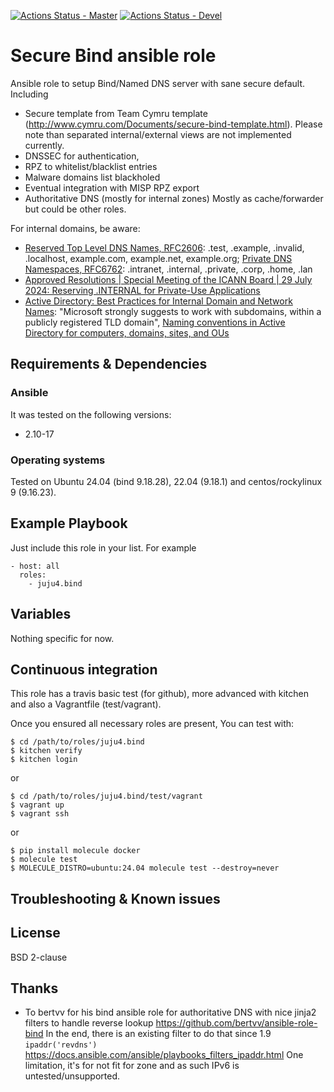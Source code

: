 [![Actions Status - Master](https://github.com/juju4/ansible-bind/workflows/AnsibleCI/badge.svg)](https://github.com/juju4/ansible-bind/actions?query=branch%3Amaster)
[![Actions Status - Devel](https://github.com/juju4/ansible-bind/workflows/AnsibleCI/badge.svg?branch=devel)](https://github.com/juju4/ansible-bind/actions?query=branch%3Adevel)

# Secure Bind ansible role

Ansible role to setup Bind/Named DNS server with sane secure default.
Including
* Secure template from Team Cymru template (http://www.cymru.com/Documents/secure-bind-template.html).
Please note than separated internal/external views are not implemented currently.
* DNSSEC for authentication,
* RPZ to whitelist/blacklist entries
* Malware domains list blackholed
* Eventual integration with MISP RPZ export
* Authoritative DNS (mostly for internal zones)
Mostly as cache/forwarder but could be other roles.

For internal domains, be aware:
* [Reserved Top Level DNS Names, RFC2606](https://datatracker.ietf.org/doc/html/rfc2606): .test, .example, .invalid, .localhost, example.com, example.net, example.org; [Private DNS Namespaces, RFC6762](https://www.rfc-editor.org/rfc/rfc6762#appendix-G): .intranet, .internal, .private, .corp, .home, .lan
* [Approved Resolutions | Special Meeting of the ICANN Board | 29 July 2024: Reserving .INTERNAL for Private-Use Applications](https://www.icann.org/en/board-activities-and-meetings/materials/approved-resolutions-special-meeting-of-the-icann-board-29-07-2024-en#section2.a)
* [Active Directory: Best Practices for Internal Domain and Network Names](https://learn.microsoft.com/en-us/archive/technet-wiki/34981.active-directory-best-practices-for-internal-domain-and-network-names): "Microsoft strongly suggests to work with subdomains, within a publicly registered TLD domain", [Naming conventions in Active Directory for computers, domains, sites, and OUs](https://learn.microsoft.com/en-us/troubleshoot/windows-server/active-directory/naming-conventions-for-computer-domain-site-ou)

## Requirements & Dependencies

### Ansible
It was tested on the following versions:
 * 2.10-17

### Operating systems

Tested on Ubuntu 24.04 (bind 9.18.28), 22.04 (9.18.1) and centos/rockylinux 9 (9.16.23).

## Example Playbook

Just include this role in your list.
For example

```
- host: all
  roles:
    - juju4.bind
```

## Variables

Nothing specific for now.

## Continuous integration

This role has a travis basic test (for github), more advanced with kitchen and also a Vagrantfile (test/vagrant).

Once you ensured all necessary roles are present, You can test with:
```
$ cd /path/to/roles/juju4.bind
$ kitchen verify
$ kitchen login
```
or
```
$ cd /path/to/roles/juju4.bind/test/vagrant
$ vagrant up
$ vagrant ssh
```
or
```
$ pip install molecule docker
$ molecule test
$ MOLECULE_DISTRO=ubuntu:24.04 molecule test --destroy=never
```


## Troubleshooting & Known issues

## License

BSD 2-clause

## Thanks

* To bertvv for his bind ansible role for authoritative DNS with nice jinja2 filters to handle reverse lookup
https://github.com/bertvv/ansible-role-bind
In the end, there is an existing filter to do that since 1.9 ```ipaddr('revdns')```
https://docs.ansible.com/ansible/playbooks_filters_ipaddr.html
One limitation, it's for not fit for zone and as such IPv6 is untested/unsupported.

